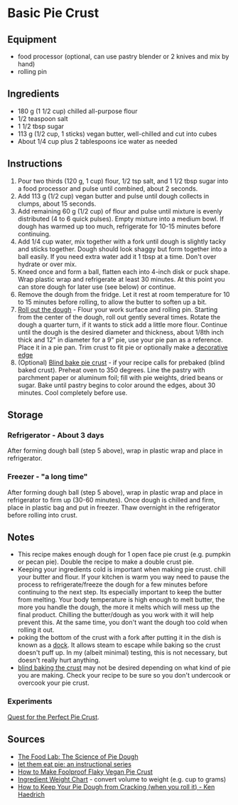 # Basic Pie Crust


## Equipment
* food processor (optional, can use pastry blender or 2 knives and mix by hand)
* rolling pin


## Ingredients
* 180 g (1 1/2 cup) chilled all-purpose flour
* 1/2 teaspoon salt
* 1 1/2 tbsp sugar
* 113 g (1/2 cup, 1 sticks) vegan butter, well-chilled and cut into cubes
* About 1/4 cup plus 2 tablespoons ice water as needed


## Instructions
1. Pour two thirds (120 g, 1 cup) flour, 1/2 tsp salt, and 1 1/2 tbsp sugar into a food processor and pulse until combined, about 2 seconds.
2. Add 113 g (1/2 cup) vegan butter and pulse until dough collects in clumps, about 15 seconds.
3. Add remaining 60 g (1/2 cup) of flour and pulse until mixture is evenly distributed (4 to 6 quick pulses). Empty mixture into a medium bowl. If dough has warmed up too much, refrigerate for 10-15 minutes before continuing.
4. Add 1/4 cup water, mix together with a fork until dough is slightly tacky and sticks together. Dough should look shaggy but form together into a ball easily. If you need extra water add it 1 tbsp at a time. Don't over hydrate or over mix.
5. Kneed once and form a ball, flatten each into 4-inch disk or puck shape. Wrap plastic wrap and refrigerate at least 30 minutes. At this point you can store dough for later use (see below) or continue.
6. Remove the dough from the fridge. Let it rest at room temperature for 10 to 15 minutes before rolling, to allow the butter to soften up a bit.
7. [Roll out the dough](https://smittenkitchen.com/2008/11/pie-crust-103-rolling-and-crimping/) - Flour your work surface and rolling pin. Starting from the center of the dough, roll out gently several times. Rotate the dough a quarter turn, if it wants to stick add a little more flour. Continue until the dough is the desired diameter and thickness, about 1/8th inch thick and 12" in diameter for a 9" pie, use your pie pan as a reference. Place it in a pie pan. Trim crust to fit pie or optionally make a [decorative edge](http://www.recipetips.com/kitchen-tips/t--813/decorative-pie-crust-edges.asp)
8. (Optional) [Blind bake pie crust](http://www.seriouseats.com/2015/11/how-to-make-a-perfect-apple-pie-step-by-step.html) - if your recipe calls for prebaked (blind baked crust). Preheat oven to 350 degrees. Line the pastry with parchment paper or aluminum foil; fill with pie weights, dried beans or sugar. Bake until pastry begins to color around the edges, about 30 minutes. Cool completely before use.


## Storage

### Refrigerator - About 3 days
After forming dough ball (step 5 above), wrap in plastic wrap and place in refrigerator.


### Freezer - "a long time"
After forming dough ball (step 5 above), wrap in plastic wrap and place in refrigerator to firm up (30-60 minutes). Once dough is chilled and firm, place in plastic bag and put in freezer. Thaw overnight in the refrigerator before rolling into crust.


## Notes
* This recipe makes enough dough for 1 open face pie crust (e.g. pumpkin or pecan pie). Double the recipe to make a double crust pie.
* Keeping your ingredients cold is important when making pie crust. chill your butter and flour. If your kitchen is warm you way need to pause the process to refrigerate/freeze the dough for a few minutes before continuing to the next step. Its especially important to keep the butter from melting. Your body temperature is high enough to melt butter, the more you handle the dough, the more it melts which will mess up the final product. Chilling the butter/dough as you work with it will help prevent this. At the same time, you don't want the dough too cold when rolling it out.
* poking the bottom of the crust with a fork after putting it in the dish is known as a [dock](https://www.thespruce.com/definition-of-dock-a-baking-term-480616). It allows steam to escape while baking so the crust doesn't puff up. In my (albeit minimal) testing, this is not necessary, but doesn't really hurt anything.
* [blind baking the crust](https://blog.kingarthurflour.com/2015/11/23/blind-bake-pie-crust/) may not be desired depending on what kind of pie you are making. Check your recipe to be sure so you don't undercook or overcook your pie crust.

### Experiments
[Quest for the Perfect Pie Crust](../../3-projects/pie_crust_quest.md).


## Sources
* [The Food Lab: The Science of Pie Dough](http://sweets.seriouseats.com/2011/07/the-food-lab-the-science-of-pie-how-to-make-pie-crust-easy-recipe.html)
* [let them eat pie: an instructional series](http://www.thejoykitchen.com/ingredients-techniques/let-them-eat-pie-instructional-series)
* [How to Make Foolproof Flaky Vegan Pie Crust](https://namelymarly.com/how-to-make-foolproof-flaky-vegan-pie-crust/)
* [Ingredient Weight Chart](https://www.kingarthurflour.com/learn/ingredient-weight-chart.html) - convert volume to weight (e.g. cup to grams)
* [How to Keep Your Pie Dough from Cracking (when you roll it) - Ken Haedrich](http://thepieacademy.com/how-to-keep-your-pie-dough-from-cracking-when-you-roll-it-video-lesson/)
